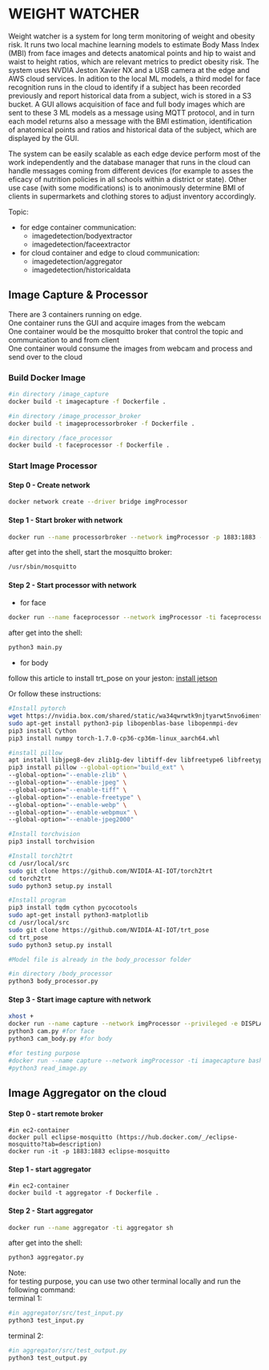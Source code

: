 # WEIGHT WATCHER
Weight watcher is a system for long term monitoring of weight and obesity risk. It runs two local machine learning models to estimate Body Mass Index (MBI) from face images and detects anatomical points and hip to waist and waist to height ratios, which are relevant metrics to predict obesity risk. The system uses NVDIA Jeston Xavier NX and a USB camera at the edge and AWS cloud services. In adition to the local ML models, a third model for face recognition runs in the cloud to identify if a subject has been recorded previously and report historical data from a subject, wich is stored in a S3 bucket. A GUI allows acquisition of face and full body images which are sent to these 3 ML models as a message using MQTT protocol, and in turn each model returns also a message with the BMI estimation, identification of anatomical points and ratios and historical data of the subject, which are displayed by the GUI.

The system can be easily scalable as each edge device perform most of the work independently and the database manager that runs in the cloud can handle messages coming from different devices (for example to asses the eficacy of nutrition policies in all schools within a district or state). Other use case (with some modifications) is to anonimously determine BMI of clients in supermarkets and clothing stores to adjust inventory accordingly.

Topic:  
* for edge container communication: 
  * imagedetection/bodyextractor  
  * imagedetection/faceextractor
* for cloud container and edge to cloud communication: 
  * imagedetection/aggregator  
  * imagedetection/historicaldata

## Image Capture & Processor
There are 3 containers running on edge.  
One container runs the GUI and acquire images from the webcam  
One container would be the mosquitto broker that control the topic and communication to and from client  
One container would consume the images from webcam and process and send over to the cloud

### Build Docker Image
```sh
#in directory /image_capture
docker build -t imagecapture -f Dockerfile .

#in directory /image_processor_broker
docker build -t imageprocessorbroker -f Dockerfile .

#in directory /face_processor
docker build -t faceprocessor -f Dockerfile .

```
### Start Image Processor

#### Step 0 -  Create network
```sh
docker network create --driver bridge imgProcessor
```

#### Step 1 - Start broker with network
```sh
docker run --name processorbroker --network imgProcessor -p 1883:1883 -ti imageprocessorbroker sh
```
after get into the shell, start the mosquitto broker:
```sh
/usr/sbin/mosquitto
```

#### Step 2 - Start processor with network

* for face
```sh
docker run --name faceprocessor --network imgProcessor -ti faceprocessor sh
```
after get into the shell:
```sh
python3 main.py
```

* for body  

follow this article to install trt_pose on your jeston: [install jetson](https://spyjetson.blogspot.com/2019/12/jetsonnano-human-pose-estimation-using.html)  

Or follow these instructions:
```sh
#Install pytorch
wget https://nvidia.box.com/shared/static/wa34qwrwtk9njtyarwt5nvo6imenfy26.whl -O torch-1.7.0-cp36-cp36m-linux_aarch64.whl
sudo apt-get install python3-pip libopenblas-base libopenmpi-dev 
pip3 install Cython
pip3 install numpy torch-1.7.0-cp36-cp36m-linux_aarch64.whl

#install pillow  
apt install libjpeg8-dev zlib1g-dev libtiff-dev libfreetype6 libfreetype6-dev libwebp-dev libopenjp2-7-dev libopenjp2-7-dev -y
pip3 install pillow --global-option="build_ext" \
--global-option="--enable-zlib" \
--global-option="--enable-jpeg" \
--global-option="--enable-tiff" \
--global-option="--enable-freetype" \
--global-option="--enable-webp" \
--global-option="--enable-webpmux" \
--global-option="--enable-jpeg2000"

#Install torchvision
pip3 install torchvision 

#Install torch2trt
cd /usr/local/src
sudo git clone https://github.com/NVIDIA-AI-IOT/torch2trt
cd torch2trt
sudo python3 setup.py install

#Install program 
pip3 install tqdm cython pycocotools
sudo apt-get install python3-matplotlib
cd /usr/local/src
sudo git clone https://github.com/NVIDIA-AI-IOT/trt_pose
cd trt_pose
sudo python3 setup.py install

#Model file is already in the body_processor folder

```

```sh
#in directory /body_processor
python3 body_processor.py
```

#### Step 3 - Start image capture with network
```sh
xhost +
docker run --name capture --network imgProcessor --privileged -e DISPLAY=$DISPLAY -v /tmp/.X11-unix:/tmp/.X11-unix -ti imagecapture bash
python3 cam.py #for face
python3 cam_body.py #for body

#for testing purpose
#docker run --name capture --network imgProcessor -ti imagecapture bash
#python3 read_image.py 
```

## Image Aggregator on the cloud

#### Step 0 -  start remote broker
```
#in ec2-container
docker pull eclipse-mosquitto (https://hub.docker.com/_/eclipse-mosquitto?tab=description)
docker run -it -p 1883:1883 eclipse-mosquitto
```
#### Step 1 -  start aggregator
```
#in ec2-container
docker build -t aggregator -f Dockerfile .
```

#### Step 2 - Start aggregator
```sh
docker run --name aggregator -ti aggregator sh
```

after get into the shell:
```sh
python3 aggregator.py
```

Note:  
for testing purpose, you can use two other terminal locally and run the following command:  
terminal 1:   
```sh
#in aggregator/src/test_input.py
python3 test_input.py
```
terminal 2:  
```sh
#in aggregator/src/test_output.py
python3 test_output.py
```
